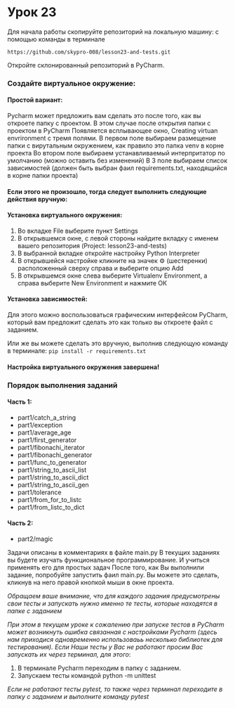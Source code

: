 # Урок 23
Для начала работы скопируйте репозиторий на локальную машину:
c помощью команды в терминале

`https://github.com/skypro-008/lesson23-and-tests.git`

Откройте склонированный репозиторий в PyCharm.

### Cоздайте виртуальное окружение:

#### Простой вариант:
Pycharm может предложить вам сделать это после того, как вы откроете папку с проектом.
В этом случае после открытия папки с проектом в PyCharm
Появляется всплывающее окно, Creating virtuan envrironment c тремя полями.
В первом поле выбираем размещение папки с вирутальным окружением, как правило это папка venv
в корне проекта
Во втором поле выбираем устанавливаемый интерпритатор по умолчанию (можно оставить без изменений)
В 3 поле выбираем список зависимостей (должен быть выбран фаил requirements.txt, находящийся в корне папки проекта)

#### Если этого не произошло, тогда следует выполнить следующие действия вручную:
#### Установка виртуального окружения:
1. Во вкладке File выберите пункт Settings
2. В открывшемся окне, с левой стороны найдите вкладку с именем
вашего репозитория (Project: lesson23-and-tests)
3. В выбранной вкладке откройте настройку Python Interpreter
4. В открывшейся настройке кликните на значек ⚙ (шестеренки) 
расположенный сверху справа и выберите опцию Add
5. В открывшемся окне слева выберите Virtualenv Environment, 
а справа выберите New Environment и нажмите ОК

#### Установка зависимостей:
Для этого можно воспользоваться графическим интерфейсом PyCharm,
который вам предложит сделать это как только вы откроете файл с заданием.

Или же вы можете сделать это вручную, выполнив следующую команду в терминале:
`pip install -r requirements.txt`

#### Настройка виртуального окружения завершена!

### Порядок выполнения заданий
#### Часть 1:

- part1/catch_a_string
- part1/exception
- part1/average_age
- part1/first_generator
- part1/fibonachi_iterator
- part1/fibonachi_generator
- part1/func_to_generator
- part1/string_to_ascii_list
- part1/string_to_ascii_dict
- part1/string_to_ascii_gen
- part1/tolerance
- part1/from_for_to_listc
- part1/from_listc_to_dict

#### Часть 2:

- part2/magic


Задачи описаны в комментариях в файле main.py
В текущих заданиях вы будете изучать функциональное программирование. И учиться применять его для простых задач
После того, как Вы выполнили  задание, 
попробуйте запустить фаил main.py.
Вы можете это сделать, кликнув на него правой кнопкой мыши в окне проекта.

*Обращаем ваше внимание, что для каждого задания предусмотрены свои тесты
и запускать нужно именно те тесты, которые находятся в папке с заданием*


*При этом в текущем уроке к сожалению при запуске тестов в PyCharm может возникнуть ошибка
связанная с настройками Pycharm (здесь нам приходися одновременно использоваьь несколько библиотек 
для тестирования). Если Наши тесты у Вас не работают просим Вас
запускать их через терминал, для этого*:
1. В терминале Pycharm переходим в папку с заданием.
2. Запускаем тесты командой python -m unittest 

*Если не работают тесты pytest, то также через терминал
переходите в папку с заданием и выполните команду pytest*
